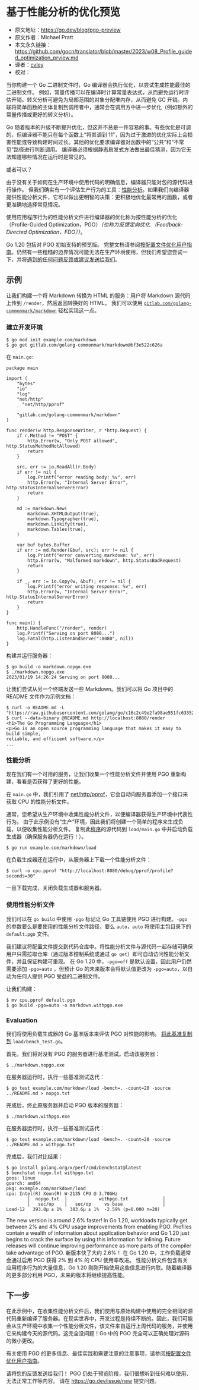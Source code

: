 # 基于性能分析的优化预览

- 原文地址：https://go.dev/blog/pgo-preview
- 原文作者：Michael Pratt
- 本文永久链接：https://github.com/gocn/translator/blob/master/2023/w08_Profile_guided_optimization_prview.md
- 译者：[cvley](https://github.com/cvley)
- 校对：[]()


当你构建一个 Go 二进制文件时，Go 编译器会执行优化，以尝试生成性能最佳的二进制文件。 例如，常量传播可以在编译时计算常量表达式，从而避免运行时评估开销。转义分析可避免为局部范围的对象分配堆内存，从而避免 GC 开销。内联将简单函数的主体复制到调用者中，通常会在调用方中进一步优化（例如额外的常量传播或更好的转义分析）。

Go 随着版本的升级不断提升优化，但这并不总是一件容易的事。有些优化是可调的，但编译器不能只在每个函数上”将其调到 11”，因为过于激进的优化实际上会损害性能或导致构建时间过长。其他的优化要求编译器对函数中的“公共”和“不常见”路径进行判断调用。 编译器必须根据静态启发式方法做出最佳猜测，因为它无法知道哪些情况在运行时是常见的。

或者可以？

由于没有关于如何在生产环境中使用代码的明确信息，编译器只能对包的源代码进行操作。 但我们确实有一个评估生产行为的工具：[性能分析](https://go.dev/doc/diagnostics#profiling)。如果我们向编译器提供性能分析文件，它可以做出更明智的决策：更积极地优化最常用的函数，或者更准确地选择常见情况。

使用应用程序行为的性能分析文件进行编译器的优化称为按性能分析的优化 （Profile-Guided Optimization，PGO）_（也称为反馈定向优化 （Feedback-Directed Optimization，FDO））_。

Go 1.20 包括对 PGO 初始支持的预览版。 完整文档请参阅[按配置文件优化用户指南](https://go.dev/doc/pgo)。仍然有一些粗糙的边界情况可能无法在生产环境使用，但我们希望您尝试一下，并将[遇到的任何问题反馈或建议发送给我们](https://go.dev/issue/new)。

## 示例

让我们构建一个将 Markdown 转换为 HTML 的服务：用户将 Markdown 源代码上传到 `/render`，然后返回转换好的 HTML。 我们可以使用 [`gitlab.com/golang-commonmark/markdown`](https://pkg.go.dev/gitlab.com/golang-commonmark/markdown) 轻松实现这一点。

### 建立开发环境

```
$ go mod init example.com/markdown
$ go get gitlab.com/golang-commonmark/markdown@bf3e522c626a
```

在 `main.go`:

```
package main

import (
    "bytes"
    "io"
    "log"
    "net/http"
    _ "net/http/pprof"

    "gitlab.com/golang-commonmark/markdown"
)

func render(w http.ResponseWriter, r *http.Request) {
    if r.Method != "POST" {
        http.Error(w, "Only POST allowed", http.StatusMethodNotAllowed)
        return
    }

    src, err := io.ReadAll(r.Body)
    if err != nil {
        log.Printf("error reading body: %v", err)
        http.Error(w, "Internal Server Error", http.StatusInternalServerError)
        return
    }

    md := markdown.New(
        markdown.XHTMLOutput(true),
        markdown.Typographer(true),
        markdown.Linkify(true),
        markdown.Tables(true),
    )

    var buf bytes.Buffer
    if err := md.Render(&buf, src); err != nil {
        log.Printf("error converting markdown: %v", err)
        http.Error(w, "Malformed markdown", http.StatusBadRequest)
        return
    }

    if _, err := io.Copy(w, &buf); err != nil {
        log.Printf("error writing response: %v", err)
        http.Error(w, "Internal Server Error", http.StatusInternalServerError)
        return
    }
}

func main() {
    http.HandleFunc("/render", render)
    log.Printf("Serving on port 8080...")
    log.Fatal(http.ListenAndServe(":8080", nil))
}

```

构建并运行服务器：

```
$ go build -o markdown.nopgo.exe
$ ./markdown.nopgo.exe
2023/01/19 14:26:24 Serving on port 8080...
```

让我们尝试从另一个终端发送一些 Markdown。我们可以将 Go 项目中的 README 文件作为示例文档：

```
$ curl -o README.md -L "https://raw.githubusercontent.com/golang/go/c16c2c49e2fa98ae551fc6335215fadd62d33542/README.md"
$ curl --data-binary @README.md http://localhost:8080/render
<h1>The Go Programming Language</h1>
<p>Go is an open source programming language that makes it easy to build simple,
reliable, and efficient software.</p>
...
```

### 性能分析

现在我们有一个可用的服务，让我们收集一个性能分析文件并使用 PGO 重新构建，看看是否获得了更好的性能。

在 `main.go` 中，我们引用了 [net/http/pprof](https://pkg.go.dev/net/http/pprof)，它会自动向服务器添加一个接口来获取 CPU 的性能分析文件。

通常，您希望从生产环境中收集性能分析文件，以便编译器获得生产环境中代表性行为。 由于此示例没有“生产”环境，因此我们将创建一个简单的程序来生成负载，以便收集性能分析文件。 复制此[程序](https://go.dev/play/p/yYH0kfsZcpL)的源代码到 `load/main.go` 中并启动负载生成器（确保服务器仍在运行！）。

```
$ go run example.com/markdown/load
```

在负载生成器还在运行中，从服务器上下载一个性能分析文件：

```
$ curl -o cpu.pprof "http://localhost:8080/debug/pprof/profile?seconds=30"
```

一旦下载完成，关闭负载生成器和服务器。

### 使用性能分析文件

我们可以在 `go build` 中使用 `-pgo` 标记让 Go 工具链使用 PGO 进行构建。`-pgo` 的参数要么是要使用的性能分析文件路径，要么 `auto`，`auto` 将使用主包目录下的 `default.pgo` 文件。

我们建议将配置文件提交到代码仓库中。将性能分析文件与源代码一起存储可确保用户只需拉取仓库（通过版本控制系统或通过 `go get`）即可自动访问性能分析文件，并且保证构建可重现。 在 Go 1.20 中，`-pgo=off` 是默认设置，因此用户仍然需要添加 `-pgo=auto` ，但预计 Go 的未来版本会将默认值更改为 `-pgo=auto`，以自动为任何人提供 PGO 受益的二进制文件。

让我们构建：

```
$ mv cpu.pprof default.pgo
$ go build -pgo=auto -o markdown.withpgo.exe
```

### Evaluation

我们将使用负载生成器的 Go 基准版本来评估 PGO 对性能的影响。 [将此基准复制到](https://go.dev/play/p/6FnQmHfRjbh) `load/bench_test.go`。

首先，我们将对没有 PGO 的服务器进行基准测试。启动该服务器：

```
$ ./markdown.nopgo.exe
```

在服务器运行时，执行一些基准测试迭代：

```
$ go test example.com/markdown/load -bench=. -count=20 -source ../README.md > nopgo.txt
```

完成后，终止原服务器并启动 PGO 版本的服务器：

```
$ ./markdown.withpgo.exe
```

在服务器运行时，执行一些基准测试迭代：

```
$ go test example.com/markdown/load -bench=. -count=20 -source ../README.md > withpgo.txt
```

完成后，我们对比结果：

```
$ go install golang.org/x/perf/cmd/benchstat@latest
$ benchstat nopgo.txt withpgo.txt
goos: linux
goarch: amd64
pkg: example.com/markdown/load
cpu: Intel(R) Xeon(R) W-2135 CPU @ 3.70GHz
        │  nopgo.txt  │            withpgo.txt             │
        │   sec/op    │   sec/op     vs base               │
Load-12   393.8µ ± 1%   383.6µ ± 1%  -2.59% (p=0.000 n=20)
```

The new version is around 2.6% faster! In Go 1.20, workloads typically get between 2% and 4% CPU usage improvements from enabling PGO. Profiles contain a wealth of information about application behavior and Go 1.20 just begins to crack the surface by using this information for inlining. Future releases will continue improving performance as more parts of the compiler take advantage of PGO.
新版本快了大约 2.6%！ 在 Go 1.20 中，工作负载通常会通过启用 PGO 获得 2% 到 4% 的 CPU 使用率改进。 性能分析文件包含有关应用程序行为的大量信息，Go 1.20 刚刚开始使用这些信息进行内联。随着编译器的更多部分利用 PGO，未来的版本将继续提高性能。

## 下一步

在此示例中，在收集性能分析文件后，我们使用与原始构建中使用的完全相同的源代码重新编译了服务器。在现实世界中，开发过程是持续不断的。因此，我们可能会从生产环境中收集一个性能分析文件，该文件来自运行上周代码的服务，并使用它来构建今天的源代码。这完全没问题！Go 中的 PGO 完全可以正确处理对源码的微小更改。

有关使用 PGO 的更多信息、最佳实践和需要注意的注意事项，请参阅[按配置文件优化用户指南](https://go.dev/doc/pgo)。

请将您的反馈发送给我们！ PGO 仍处于预览阶段，我们很想听到任何难以使用、无法正常工作等内容。 请在 <https://go.dev/issue/new> 提交问题。
